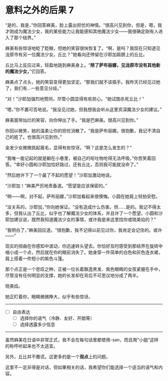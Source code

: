 # 意料之外的后果 7

“是的，我是，”你回答麻美，脸上露出担忧的神情。“很高兴见到你，但是，嗯，我才刚成为魔法少女，我的某些能力让我能感知其他魔法少女——我很确定刚有人进入了那个结界。”

麻美有些惊讶地眨了眨眼，但她的笑容很快恢复了。“啊，是吗？我现在只知道见泷原市有另一位魔法少女。丘比？”她看向还停留在沙耶加肩膀上的丘比。

丘比马上反应过来，轻盈地跳到麻美身上。“**除了萨布丽娜，见泷原市没有其他新的魔法少女，**”它回答。

麻美点了点头，她的笑容变得更加坚定。“那我们就不该插手。我昨天已经见过她了，我们有...一些意见分歧。”

“对！”沙耶加强烈地赞同，尽管小圆显得有些担心。“她试图杀死丘比！”

“嗯，”你不置可否地说。“我没见过她，但我想我会听从这里资深魔法少女的建议。”

麻美面带灿烂的笑容，向你伸出了手。“我是巴麻美。很高兴见到你。”

你回以微笑，她的温柔让你的担忧消散了。“我是萨布丽娜。很抱歉，我记不清自己的姓了。也很高兴见到你。”

金发少女微微挑起眉毛，显得有些惊讶。“啊？这是怎么发生的？”

“我唯一能记起的就是躺在小巷里，被自己的呕吐物呛得无法呼吸，”你苦笑着回答。“幸好小圆和沙耶加恰好路过，还有丘比，否则我可能就没命了。”

“然后她许下了一个最了不起的愿望！”沙耶加激动地说。

“沙耶加！”麻美严厉地责备道。“愿望是应该保密的。”

“啊——啊，对不起，萨布丽娜，”沙耶加看起来很懊悔。小圆在她肩上轻拍安慰。

“没关系的，沙耶加，”你向她保证。“没有造成什么伤害。但……是的。我记不得太多，但我认出了丘比，似乎也了解魔法少女的体系，并且许了一个愿望。小圆和沙耶加建议说，既然我知道魔法少女的事情，或许我是来这里找你或晓美焰的？”

“我明白了，”麻美回应道。“很抱歉，我不记得以前见过你，我肯定会记住的。或许——”

现实的扭曲在你感知中波动，你迅速转头望去。你恰好及时感受到那结界在旋转中缩小成一个点，然后就在你的眼前消失了。她身穿一件简单的白色和灰色连衣裙，肩上搭着一件短小的紫色斗篷。

那个点正是一个悲叹之种，正被一位长着飘逸黑发、紫色眼睛的女孩紧握在手中，尽管没有任何明显的支撑，她的长发却在背后不可思议地分成了两半。

晓美焰。

她正盯着你，眼睛微微睁大，似乎有些惊讶。

---

- [ ] 自由表达
  - [ ] 选择你的语气（冷静、友好、开朗等）
  - [ ] 选择透露多少信息

---

虽然麻美在日语中非常正式，我不会在每句话里都使用-san，而且用“小姐”这样的称呼听起来也不太适宜。

另外，丘比并不撒谎。这更多的是一个**观点**上的问题。

这里不一定非得是对话，但如果相关的话，我希望你们能选择一个适当的语气和内容。
